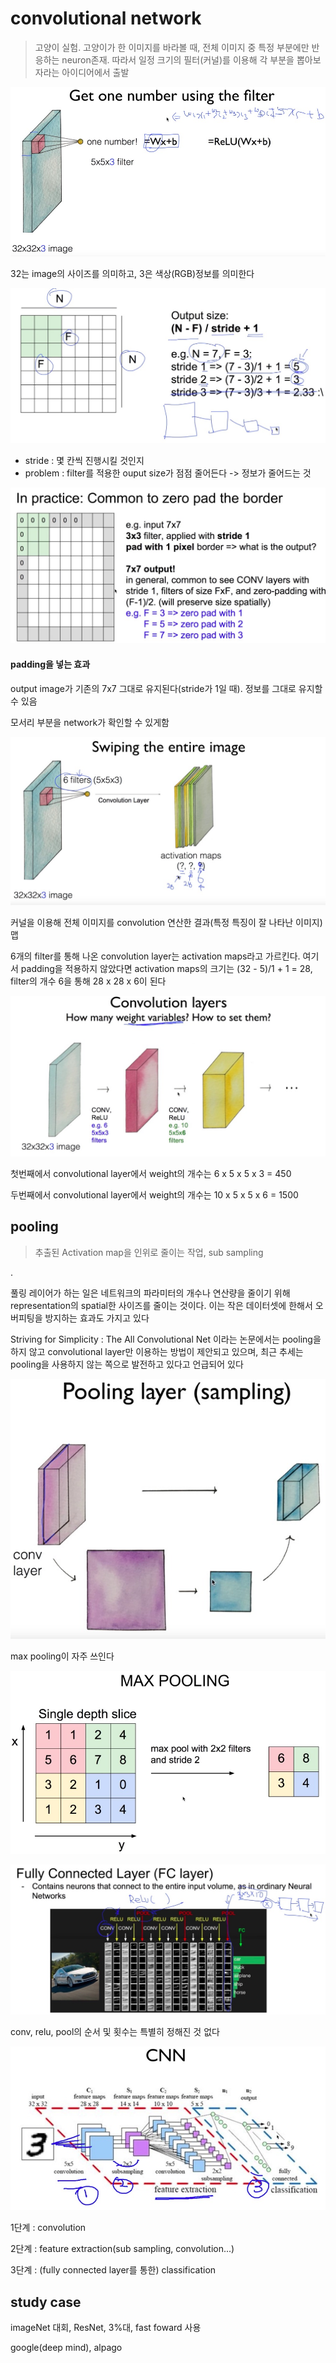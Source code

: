 # convolutional network

> 고양이 실험. 고양이가 한 이미지를 바라볼 때, 전체 이미지 중 특정 부분에만 반응하는 neuron존재. 따라서 일정 크기의 필터(커널)를 이용해 각 부분을 뽑아보자라는 아이디어에서 출발



![000](./000.jpg)



32는 image의 사이즈를 의미하고, 3은 색상(RGB)정보를 의미한다



![00](./00.jpg)



* stride : 몇 칸씩 진행시킬 것인지
* problem : filter를 적용한 ouput size가 점점 줄어든다 -> 정보가 줄어드는 것



![01](./01.jpg)



#### padding을 넣는 효과

output image가 기존의 7x7 그대로 유지된다(stride가 1일 때). 정보를 그대로 유지할 수 있음

모서리 부분을 network가 확인할 수 있게함



![02](./02.jpg)



커널을 이용해 전체 이미지를 convolution 연산한 결과(특정 특징이 잘 나타난 이미지) 맵

6개의 filter를 통해 나온 convolution layer는 activation maps라고 가르킨다. 여기서 padding을 적용하지 않았다면 activation maps의 크기는 (32 - 5)/1 + 1 = 28, filter의 개수 6을 통해 28 x 28 x 6이 된다



![03](./03.jpg)



첫번째에서 convolutional layer에서 weight의 개수는 6 x 5 x 5 x 3 = 450

두번째에서 convolutional layer에서 weight의 개수는 10 x 5 x 5 x 6 = 1500





## pooling

>  추출된 Activation map을 인위로 줄이는 작업, sub sampling

.

풀링 레이어가 하는 일은 네트워크의 파라미터의 개수나 연산량을 줄이기 위해 representation의 spatial한 사이즈를 줄이는 것이다. 이는 작은 데이터셋에 한해서 오버피팅을 방지하는 효과도 가지고 있다

Striving for Simplicity : The All Convolutional Net 이라는 논문에서는 pooling을 하지 않고 convolutional layer만 이용하는 방법이 제안되고 있으며, 최근 추세는 pooling을 사용하지 않는 쪽으로 발전하고 있다고 언급되어 있다





![05](./05.jpg)





max pooling이 자주 쓰인다



![04](./04.jpg)





![06](./06.jpg)



conv, relu, pool의 순서 및 횟수는 특별히 정해진 것 없다



![07](./07.jpg)



1단계 : convolution

2단계 : feature extraction(sub sampling, convolution...)

3단계 : (fully connected layer를 통한) classification



## study case

imageNet 대회, ResNet, 3%대, fast foward 사용

google(deep mind), alpago